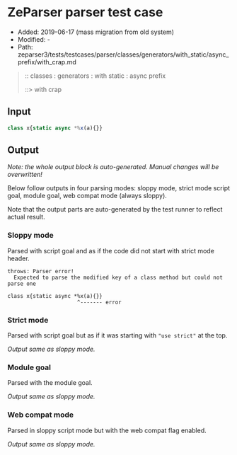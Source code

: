 # ZeParser parser test case

- Added: 2019-06-17 (mass migration from old system)
- Modified: -
- Path: zeparser3/tests/testcases/parser/classes/generators/with_static/async_prefix/with_crap.md

> :: classes : generators : with static : async prefix
>
> ::> with crap

## Input

`````js
class x{static async *%x(a){}}
`````

## Output

_Note: the whole output block is auto-generated. Manual changes will be overwritten!_

Below follow outputs in four parsing modes: sloppy mode, strict mode script goal, module goal, web compat mode (always sloppy).

Note that the output parts are auto-generated by the test runner to reflect actual result.

### Sloppy mode

Parsed with script goal and as if the code did not start with strict mode header.

`````
throws: Parser error!
  Expected to parse the modified key of a class method but could not parse one

class x{static async *%x(a){}}
                      ^------- error
`````

### Strict mode

Parsed with script goal but as if it was starting with `"use strict"` at the top.

_Output same as sloppy mode._

### Module goal

Parsed with the module goal.

_Output same as sloppy mode._

### Web compat mode

Parsed in sloppy script mode but with the web compat flag enabled.

_Output same as sloppy mode._

